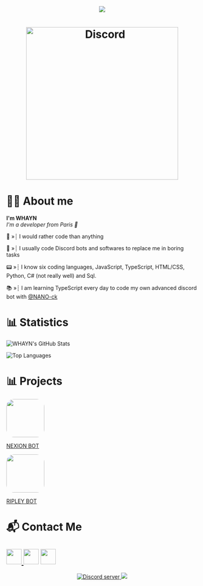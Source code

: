 <p align="center">
<img src="https://komarev.com/ghpvc/?username=whayn&color=000000">
</p>


<h1 align="center"> <img src="https://discord.c99.nl/widget/theme-2/813053611189600307.png" width="400" heigth="85" alt="Discord" /> </h1>


# 👋🏻 About me 
**I'm WHAYN**		
*I'm a developer from Paris 🥖*

💭 »┊ I would rather code than anything

🥱 »┊ I usually code Discord bots and softwares to replace me in boring tasks

📟 »┊ I know six coding languages, JavaScript, TypeScript, HTML/CSS, Python, C# (not really well) and Sql.

📚 »┊ I am learning TypeScript every day to code my own advanced discord bot with [@NANO-ck](https://github.com/NANO-ck)

# 📊 Statistics 

![WHAYN's GitHub Stats](https://github-readme-stats.vercel.app/api?username=whayn&count_private=true&show_icons=true&theme=dark)

![Top Languages](https://github-readme-stats.vercel.app/api/top-langs/?username=whayn&theme=dark)

# 📊 Projects

<a href="https://nexion.xyz/">
  <img src="https://cdn.discordapp.com/avatars/819318402232746035/3b1e8f425e915163c40edb97e31ddc54.png?size=4096" width="100" style="border-radius: 20px;">
</a>

<a href="https://nexion.xyz/">NEXION BOT</a>

<a href="https://ripley.link/">
  <img src="https://cdn.discordapp.com/attachments/895004675248635904/1018555861641220116/ripley-logo-min-black.png" width="100" style="border-radius: 20px;">
</a>

<a href="https://ripley.link/">RIPLEY BOT</a>

# 📬 Contact Me
<a href="https://www.whayn.tk/"><img src="https://icons-for-free.com/iconfiles/png/512/webpage+website+icon-1320087271286406322.png" width="40"> </a><a href="https://www.youtube.com/channel/UC6ppcSkydRYS54L63jlHazg/"><img src="https://icons-for-free.com/iconfiles/png/512/round+icon+video+youtube+icon-1320190508546598347.png" width="40"></a> <a href="https://discord.gg/aDq3T9wqHb"><img src="https://cdn0.iconfinder.com/data/icons/free-social-media-set/24/discord-512.png" width="40"></a>
-----

<p align="center"> 
  <a href="https://discord.gg/aDq3T9wqHb"><img src="https://canary.discordapp.com/api/guilds/817811272431173693/embed.png" alt="Discord server">
  <a href="https://github.com/whayn" alt="Latest Commit">
     <img src="https://img.shields.io/github/watchers/whayn/whayn?logo=CBS&style=flat&color=green" /></a>
  </a>
</p>
